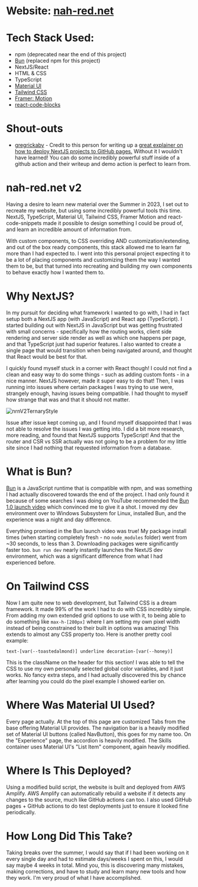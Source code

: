 # Website: [nah-red.net](https://github.com/NAlexH2/nahrednetv2)

# Tech Stack Used:
- npm (deprecated near the end of this project)
- [Bun](https://bun.sh/) (replaced npm for this project)
- NextJS/React
- HTML & CSS
- TypeScript
- [Material UI](https://mui.com/)
- [Tailwind CSS](https://tailwindcss.com/)
- [Framer: Motion](https://www.framer.com/motion/)
- [react-code-blocks](https://www.npmjs.com/package/react-code-blocks)

# Shout-outs
- [gregrickaby](https://github.com/gregrickaby/) - Credit to this person for writing up a [great explainer on how to deploy NextJS projects to GitHub pages.](https://github.com/gregrickaby/nextjs-github-pages) Without it I wouldn't have learned! You can do some incredibly powerful stuff inside of a github action and their writeup and demo action is perfect to learn from.


# nah-red.net v2
Having a desire to learn new material over the Summer in 2023, I set out to recreate my website, but using some incredibly powerful tools this time. NextJS, TypeScript, Material UI, Tailwind CSS, Framer Motion and react-code-snippets made it possible to design something I could be proud of, and learn an incredible amount of information from.

With custom components, to CSS overriding AND customization/extending, and out of the box ready components, this stack allowed me to learn far more than I had expected to. I went into this personal project expecting it to be a lot of placing components and customizing them the way I wanted them to be, but that turned into recreating and building my own components to behave exactly how I wanted them to.


# Why NextJS?
In my pursuit for deciding what framework I wanted to go with, I had in fact setup both a NextJS app (with JavaScript) and React app (TypeScript). I started building out with NextJS in JavaScript but was getting frustrated with small concerns - specifically how the routing works, client side rendering and server side render as well as which one happens per page, and that TypeScript just had superior features. I also wanted to create a single page that would transition when being navigated around, and thought that React would be best for that.

I quickly found myself stuck in a corner with React though! I could not find a clean and easy way to do some things - such as adding custom fonts - in a nice manner. NextJS however, made it super easy to do that! Then, I was running into issues where certain packages I was trying to use were, strangely enough, having issues being compatible. I had thought to myself how strange that was and that it should not matter.

![nrnV2TernaryStyle](https://www.nah-red.net/_next/image?url=%2F_next%2Fstatic%2Fmedia%2FnrnV2TernaryStyle.7faf9d90.png&w=640&q=75)


Issue after issue kept coming up, and I found myself disappointed that I was not able to resolve the issues I was getting into. I did a bit more research, more reading, and found that NextJS supports TypeScript! And that the router and CSR vs SSR actually was not going to be a problem for my little site since I had nothing that requested information from a database.


# What is Bun?
[Bun](https://bun.sh/) is a JavaScript runtime that is compatible with npm, and was something I had actually discovered towards the end of the project. I had only found it because of some searches I was doing on YouTube recommended the [Bun 1.0 launch video](https://www.youtube.com/watch?v=BsnCpESUEqM) which convinced me to give it a shot. I moved my dev environment over to Windows Subsystem for Linux, installed Bun, and the experience was a night and day difference.

Everything promised in the Bun launch video was true! My package install times (when starting completely fresh - no `node_modules` folder) went from ~30 seconds, to less than 3. Downloading packages were significantly faster too. `bun run dev` nearly instantly launches the NextJS dev environment, which was a significant difference from what I had experienced before.

# On Tailwind CSS
Now I am quite new to web development, but Tailwind CSS is a dream framework. It made 99% of the work I had to do with CSS incredibly simple. From adding my own extended grid options to use with it, to being able to do something like `max-h-[280px]` where I am setting my own pixel width instead of being constrained to their built in options was amazing! This extends to almost any CSS property too. Here is another pretty cool example:


`text-[var(--toastedalmond)] underline decoration-[var(--honey)]`

This is the className on the header for this section! I was able to tell the CSS to use my own personally selected global color variables, and it just works. No fancy extra steps, and I had actually discovered this by chance after learning you could do the pixel example I showed earlier on.


# Where Was Material UI Used?
Every page actually. At the top of this page are customized Tabs from the base offering Material UI provides. The navigation bar is a heavily modified set of Material UI buttons (called NavButton), this goes for my name too. On the "Experience" page, the accordion is heavily modified. The Skills container uses Material UI's "List Item" component, again heavily modified.

# Where Is This Deployed?
Using a modified build script, the website is built and deployed from AWS Amplify. AWS Amplify can automatically rebuild a website if it detects any changes to the source, much like GitHub actions can too. I also used GitHub pages + GitHub actions to do test
deployments just to ensure it looked fine periodically.

# How Long Did This Take?
Taking breaks over the summer, I would say that if I had been working on it every single day and had to estimate days/weeks I spent on this, I would say maybe 4 weeks in total. Mind you, this is discovering many mistakes, making corrections, and have to study and learn many new tools and how they work. I'm very proud of what I have accomplished.
